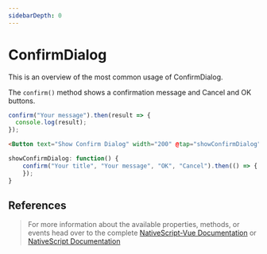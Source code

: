 ```yaml
---
sidebarDepth: 0
---
```


# ConfirmDialog

This is an overview of the most common usage of ConfirmDialog.

The `confirm()` method shows a confirmation message and Cancel and OK buttons.

```js
confirm("Your message").then(result => {
  console.log(result);
});
```

<DocExampleBox codeBox="https://codesandbox.io/s/m7xmj8xnxj?module=%2Fsrc%2FApp.vue">

```html
<Button text="Show Confirm Dialog" width="200" @tap="showConfirmDialog" />
```

```js
showConfirmDialog: function() {
    confirm("Your title", "Your message", "OK", "Cancel").then(() => {
    });
}
```

<ConfirmDialogDoc />
</DocExampleBox>

## References

> For more information about the available properties, methods, or events head over to the complete [NativeScript-Vue Documentation](https://nativescript-vue.org/en/docs/elements/dialogs/confirm/)
> or [NativeScript Documentation](https://docs.nativescript.org/api-reference/modules/_ui_dialogs_#confirm)
